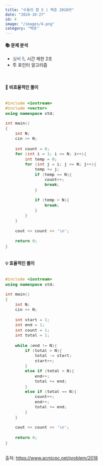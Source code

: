 ```yaml
---
title: "수들의 합 5 | 백준 2018번"
date: "2024-10-27"
id: 4
image: "/images/4.png"
category: "백준"
---
```

<h4><strong>📚 문제 분석</strong></h4>

- <stong style="color:#435f7a">실버 5</stong>, 시간 제한 2초
- 투 포인터 알고리즘

<style>
  .code-block {
    font-family: 'jetbrains-mono-regular', monospace;
    font-size: 1.1em;
    overflow-x: auto;
  }
</style>
<br/>

<h4><strong>📓 비효율적인 풀이</strong></h4>

<div class="code-block " style="margin-bottom: 20px">

```c++
#include <iostream>
#include <vector>
using namespace std;

int main()
{
    int N;
    cin >> N;
    
    int count = 0;
    for (int i = 1; i <= N; i++){
        int temp = 0;
        for (int j = i; j <= N; j++){
            temp += j;
            if (temp == N){
                count++;
                break;
            }
            
            if (temp > N){
                break;
            }
        }
    }
    
    cout << count << '\n';
    
    return 0;
}
```
</div>

<h4><strong>💡 효율적인 풀이</strong></h4>

<div class="code-block">

```c++
#include <iostream>
using namespace std;

int main()
{
    int N;
    cin >> N;
    
    int start = 1;
    int end = 1;
    int count = 1;
    int total = 1;
    
    while (end != N){
        if (total > N){
            total -= start;
            start++;
        }
        else if (total < N){
            end++;
            total += end;
        }
        else if (total == N){
            count++;
            end++;
            total += end;
        }
    }
    
    cout << count << '\n';
    
    return 0;
}
```
</div>

출처: https://www.acmicpc.net/problem/2018
